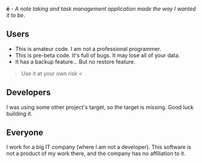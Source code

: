 **é** - *A note taking and task management application made the way I wanted it to be*.

Users
-----

 * This is amateur code.  I am not a professional programmer.
 * This is pre-beta code.  It's full of bugs.  It may lose all of your data.
 * It has a backup feature...  But no restore feature.

> Use it at your own risk <

Developers
----------

I was using some other project's target, so the target is missing.  Good luck building it.


Everyone
--------

I work for a big IT company (where I am not a developer).  This software is not a product of my work there, and the company has no affiliation to it.  


